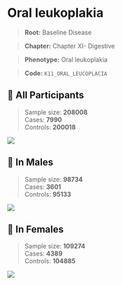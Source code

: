 # Oral leukoplakia

> **Root:** Baseline Disease  

> **Chapter:** Chapter XI- Digestive  

> **Phenotype:** Oral leukoplakia  

> **Code:** `K11_ORAL_LEUCOPLACIA`

## 🧪 All Participants  
> Sample size: **208008**  
> Cases: **7990**  
> Controls: **200018**
<img src="/Disease/Figures/ALL/Incidence/K11_ORAL_LEUCOPLACIA.png"/>
<CsvTable src="/public/Disease/Data/ALL/Incidence/COX_K11_ORAL_LEUCOPLACIA.csv" label="🔍 View full results" />

## 👨 In Males  
> Sample size: **98734**  
> Cases: **3601**  
> Controls: **95133**
<img src="/Disease/Figures/Male/Incidence/K11_ORAL_LEUCOPLACIA.png"/>
<CsvTable src="/public/Disease/Data/Male/Incidence/COX_K11_ORAL_LEUCOPLACIA.csv" label="🔍 View full results" />

## 👩 In Females  
> Sample size: **109274**  
> Cases: **4389**  
> Controls: **104885**
<img src="/Disease/Figures/Female/Incidence/K11_ORAL_LEUCOPLACIA.png"/>
<CsvTable src="/public/Disease/Data/Female/Incidence/COX_K11_ORAL_LEUCOPLACIA.csv" label="🔍 View full results" />
